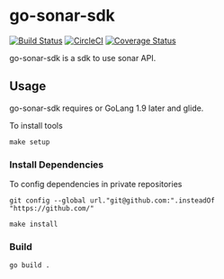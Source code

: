 # go-sonar-sdk
[![Build Status](https://travis-ci.com/pedroarapua/go-sonar-sdk.svg?token=wtkD8x3vzz1kYkvou9fn&branch=master)](https://travis-ci.com/luizalabs/techlead-metrics)
[![CircleCI](https://circleci.com/pedroarapua/go-sonar-sdk/tree/master.svg?style=svg&circle-token=440554fe43158ca84024dc4bd2a27e069fed0bc4)](https://circleci.com/pedroarapua/go-sonar-sdk/tree/master)
[![Coverage Status](https://coveralls.io/repos/github/pedroarapua/go-sonar-sdk/badge.svg?t=pWurmF)](https://coveralls.io/github/pedroarapua/go-sonar-sdk)

go-sonar-sdk is a sdk to use sonar API.

## Usage

go-sonar-sdk requires or GoLang 1.9 later and glide.

To install tools
```
make setup
```

### Install Dependencies

To config dependencies in private repositories
```
git config --global url."git@github.com:".insteadOf "https://github.com/"
```

```
make install
```

### Build

```
go build .
```
